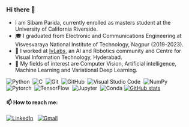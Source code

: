 ### Hi there 👋

-    I am Sibam Parida, currently enrolled as masters student at the University of California Riverside. 
- 🎓 I graduated from Electronic and Communications Engineering at Visvesvaraya National Institute of Technology, Nagpur (2019-2023).
- 🔭 I worked at  [IvLabs](https://www.ivlabs.in/), an AI and Robotics community and Centre for Visual Information Technology, Hyderabad.
- 🌱 My fields of interest are Computer Vision, Artificial intelligence, Machine Learning and Variational Deep Learning.



![Python](https://img.shields.io/badge/-Python-05122A?style=flat&logo=python)&nbsp;
![C](https://img.shields.io/badge/-C-05122A?style=flat&logo=C&logoColor=A8B9CC)&nbsp;
![Git](https://img.shields.io/badge/Git-F05032?style=flat&logo=git&logoColor=white)&nbsp;
![GitHub](https://img.shields.io/badge/-GitHub-05122A?style=flat&logo=github)&nbsp;
![Visual Studio Code](https://img.shields.io/badge/-Visual%20Studio%20Code-05122A?style=flat&logo=visual-studio-code&logoColor=007ACC)&nbsp;
![NumPy](https://img.shields.io/badge/NumPy%20-%2305122A.svg?&style=flat&logo=numpy&logoColor=white)&nbsp;
![Pytorch](https://img.shields.io/badge/Pytorch%20-%2305122A.svg?&style=flat&logo=pytorch&logoColor=white)&nbsp;
![TensorFlow](https://img.shields.io/badge/Tensorflow%20-%2305122A.svg?&style=flat&logo=tensorflow&logoColor=white)&nbsp;
![Jupyter](https://img.shields.io/badge/Jupyter-F37626.svg?&style=flat&logo=Jupyter&logoColor=white)&nbsp;
![Conda](	https://img.shields.io/badge/conda-342B029.svg?&style=flat&logo=anaconda&logoColor=white)
[![GitHub stats](https://github-readme-stats.vercel.app/api?username=sibam23)](https://github.com/sibam23/github-readme-stats)

#### 📫 How to reach me: 
<a href="https://www.linkedin.com/in/sibam-parida-059b26190/"><img alt="LinkedIn" src="https://img.shields.io/badge/linkedin%20-%230077B5.svg?&style=flat&logo=linkedin&logoColor=white"/></a> &nbsp;
<a href="mailto:paridasibam@gmail.com"><img alt="Gmail" src="https://img.shields.io/badge/Gmail-D14836?style=flat&logo=gmail&logoColor=white" /></a> &nbsp;

